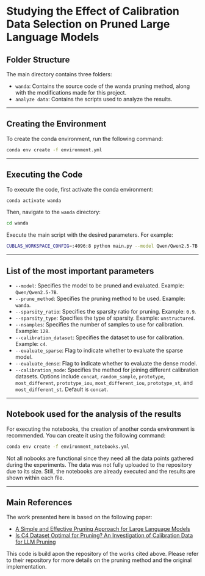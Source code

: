 
# Studying the Effect of Calibration Data Selection on Pruned Large Language Models

## Folder Structure

The main directory contains three folders:

- `wanda`: Contains the source code of the wanda pruning method, along with the modifications made for this project.
- `analyze data`: Contains the scripts used to analyze the results.

---


## Creating the Environment
To create the conda environment, run the following command:

```bash
conda env create -f environment.yml
```

---

## Executing the Code

To execute the code, first activate the conda environment:

```bash
conda activate wanda
```

Then, navigate to the `wanda` directory:

```bash
cd wanda
```


Execute the main script with the desired parameters. For example:

```bash
CUBLAS_WORKSPACE_CONFIG=:4096:8 python main.py --model Qwen/Qwen2.5-7B --prune_method wanda --sparsity_ratio 0.9 --sparsity_type unstructured --nsamples 128 --calibration_dataset c4 --evaluate_sparse
```

---

## List of the most important parameters

- `--model`: Specifies the model to be pruned and evaluated. Example: `Qwen/Qwen2.5-7B`.
- `--prune_method`: Specifies the pruning method to be used. Example: `wanda`.
- `--sparsity_ratio`: Specifies the sparsity ratio for pruning. Example: `0.9`.
- `--sparsity_type`: Specifies the type of sparsity. Example: `unstructured`.
- `--nsamples`: Specifies the number of samples to use for calibration. Example: `128`.
- `--calibration_dataset`: Specifies the dataset to use for calibration. Example: `c4`.
- `--evaluate_sparse`: Flag to indicate whether to evaluate the sparse model.
- `--evaluate_dense`: Flag to indicate whether to evaluate the dense model. 
- `--calibration_mode`: Specifies the method for joining different calibration datasets. Options include `concat`, `random_sample`, `prototype`, `most_different`, `prototype_iou`, `most_different_iou`, `prototype_st`, and `most_different_st`. Default is `concat`.


---

## Notebook used for the analysis of the results

For executing the notebooks, the creation of another conda environment is recommended. You can create it using the following command:

```bash
conda env create -f environment_notebooks.yml
```


Not all nobooks are functional since they need all the data points gathered during the experiments. The data was not fully uploaded to the repository due to its size.
Still, the notebooks are already executed and the results are shown within each file.


---
## Main References

The work presented here is based on the following paper:
- [A Simple and Effective Pruning Approach for Large Language Models](https://arxiv.org/abs/2306.11695)
- [Is C4 Dataset Optimal for Pruning? An Investigation of Calibration Data for LLM Pruning](https://arxiv.org/abs/2410.07461)


This code is build apon the repository of the works cited above. Please refer to their repository for more details on the pruning method and the original implementation.